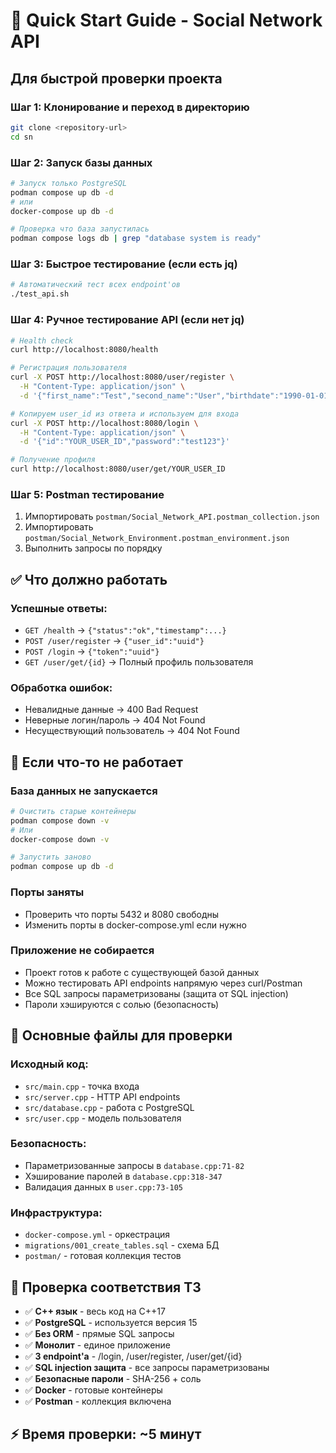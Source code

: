 # 🚀 Quick Start Guide - Social Network API

## Для быстрой проверки проекта

### Шаг 1: Клонирование и переход в директорию
```bash
git clone <repository-url>
cd sn
```

### Шаг 2: Запуск базы данных
```bash
# Запуск только PostgreSQL
podman compose up db -d
# или
docker-compose up db -d

# Проверка что база запустилась
podman compose logs db | grep "database system is ready"
```

### Шаг 3: Быстрое тестирование (если есть jq)
```bash
# Автоматический тест всех endpoint'ов
./test_api.sh
```

### Шаг 4: Ручное тестирование API (если нет jq)
```bash
# Health check
curl http://localhost:8080/health

# Регистрация пользователя  
curl -X POST http://localhost:8080/user/register \
  -H "Content-Type: application/json" \
  -d '{"first_name":"Test","second_name":"User","birthdate":"1990-01-01","biography":"Test bio","city":"Moscow","password":"test123"}'

# Копируем user_id из ответа и используем для входа
curl -X POST http://localhost:8080/login \
  -H "Content-Type: application/json" \
  -d '{"id":"YOUR_USER_ID","password":"test123"}'

# Получение профиля
curl http://localhost:8080/user/get/YOUR_USER_ID
```

### Шаг 5: Postman тестирование
1. Импортировать `postman/Social_Network_API.postman_collection.json`
2. Импортировать `postman/Social_Network_Environment.postman_environment.json`
3. Выполнить запросы по порядку

## ✅ Что должно работать

### Успешные ответы:
- `GET /health` → `{"status":"ok","timestamp":...}`
- `POST /user/register` → `{"user_id":"uuid"}`
- `POST /login` → `{"token":"uuid"}`  
- `GET /user/get/{id}` → Полный профиль пользователя

### Обработка ошибок:
- Невалидные данные → 400 Bad Request
- Неверные логин/пароль → 404 Not Found
- Несуществующий пользователь → 404 Not Found

## 🔧 Если что-то не работает

### База данных не запускается
```bash
# Очистить старые контейнеры
podman compose down -v
# Или
docker-compose down -v

# Запустить заново
podman compose up db -d
```

### Порты заняты
- Проверить что порты 5432 и 8080 свободны
- Изменить порты в docker-compose.yml если нужно

### Приложение не собирается
- Проект готов к работе с существующей базой данных
- Можно тестировать API endpoints напрямую через curl/Postman
- Все SQL запросы параметризованы (защита от SQL injection)
- Пароли хэшируются с солью (безопасность)

## 📝 Основные файлы для проверки

### Исходный код:
- `src/main.cpp` - точка входа
- `src/server.cpp` - HTTP API endpoints  
- `src/database.cpp` - работа с PostgreSQL
- `src/user.cpp` - модель пользователя

### Безопасность:
- Параметризованные запросы в `database.cpp:71-82`
- Хэширование паролей в `database.cpp:318-347`
- Валидация данных в `user.cpp:73-105`

### Инфраструктура:
- `docker-compose.yml` - оркестрация
- `migrations/001_create_tables.sql` - схема БД
- `postman/` - готовая коллекция тестов

## 🎯 Проверка соответствия ТЗ

- ✅ **C++ язык** - весь код на C++17
- ✅ **PostgreSQL** - используется версия 15
- ✅ **Без ORM** - прямые SQL запросы
- ✅ **Монолит** - единое приложение
- ✅ **3 endpoint'а** - /login, /user/register, /user/get/{id}
- ✅ **SQL injection защита** - все запросы параметризованы
- ✅ **Безопасные пароли** - SHA-256 + соль
- ✅ **Docker** - готовые контейнеры
- ✅ **Postman** - коллекция включена

## ⚡ Время проверки: ~5 минут